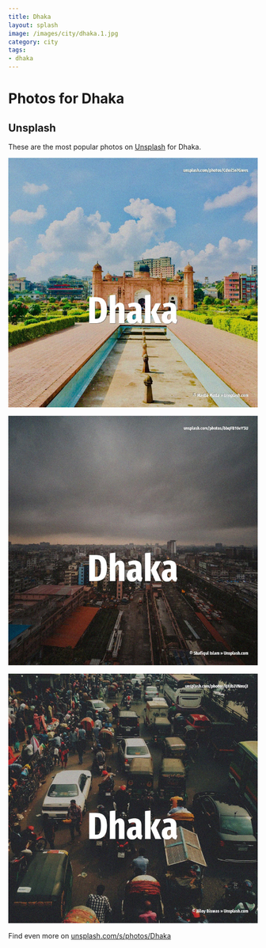 ```yaml
---
title: Dhaka
layout: splash
image: /images/city/dhaka.1.jpg
category: city
tags:
- dhaka
---
```

# Photos for Dhaka

## Unsplash

These are the most popular photos on [Unsplash](https://unsplash.com) for Dhaka.

![Dhaka](/images/city/dhaka.1.jpg)

![Dhaka](/images/city/dhaka.2.jpg)

![Dhaka](/images/city/dhaka.3.jpg)

Find even more on [unsplash.com/s/photos/Dhaka](https://unsplash.com/s/photos/Dhaka)